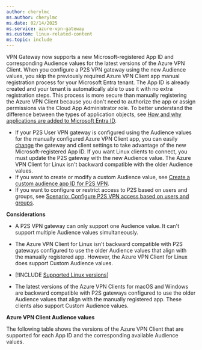 ```yaml
---
author: cherylmc
ms.author: cherylmc
ms.date: 02/14/2025
ms.service: azure-vpn-gateway
ms.custom: linux-related-content
ms.topic: include
---
```

VPN Gateway now supports a new Microsoft-registered App ID and corresponding Audience values for the latest versions of the Azure VPN Client. When you configure a P2S VPN gateway using the new Audience values, you skip the previously required Azure VPN Client app manual registration process for your Microsoft Entra tenant. The App ID is already created and your tenant is automatically able to use it with no extra registration steps. This process is more secure than manually registering the Azure VPN Client because you don't need to authorize the app or assign permissions via the Cloud App Administrator role. To better understand the difference between the types of application objects, see [How and why applications are added to Microsoft Entra ID](/entra/identity-platform/how-applications-are-added).

* If your P2S User VPN gateway is configured using the Audience values for the manually configured Azure VPN Client app, you can easily [change](../articles/vpn-gateway/point-to-site-entra-gateway-update.md) the gateway and client settings to take advantage of the new Microsoft-registered App ID. If you want Linux clients to connect, you must update the P2S gateway with the new Audience value. The Azure VPN Client for Linux isn't backward compatible with the older Audience values.
* If you want to create or modify a custom Audience value, see [Create a custom audience app ID for P2S VPN](../articles/vpn-gateway/point-to-site-entra-register-custom-app.md).
* If you want to configure or restrict access to P2S based on users and groups, see [Scenario: Configure P2S VPN access based on users and groups](../articles/vpn-gateway/point-to-site-entra-users-access.md).

**Considerations**

* A P2S VPN gateway can only support one Audience value. It can't support multiple Audience values simultaneously.

* The Azure VPN Client for Linux isn't backward compatible with P2S gateways configured to use the older Audience values that align with the manually registered app. However, the Azure VPN Client for Linux does support Custom Audience values.

* [!INCLUDE [Supported Linux versions](vpn-gateway-azure-vpn-client-linux-supported-releases.md)]

* The latest versions of the Azure VPN Clients for macOS and Windows are backward compatible with P2S gateways configured to use the older Audience values that align with the manually registered app. These clients also support Custom Audience values.

**Azure VPN Client Audience values**

The following table shows the versions of the Azure VPN Client that are supported for each App ID and the corresponding available Audience values.
